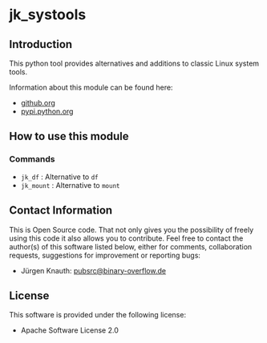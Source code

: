 jk_systools
===========

Introduction
------------

This python tool provides alternatives and additions to classic Linux system tools.

Information about this module can be found here:

* [github.org](https://github.com/jkpubsrc/python-module-jk-systools)
* [pypi.python.org](https://pypi.python.org/pypi/jk_systools)

How to use this module
----------------------

### Commands

* `jk_df` : Alternative to `df`
* `jk_mount` : Alternative to `mount`

Contact Information
-------------------

This is Open Source code. That not only gives you the possibility of freely using this code it also
allows you to contribute. Feel free to contact the author(s) of this software listed below, either
for comments, collaboration requests, suggestions for improvement or reporting bugs:

* Jürgen Knauth: pubsrc@binary-overflow.de

License
-------

This software is provided under the following license:

* Apache Software License 2.0



